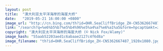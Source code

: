 ```yaml
---
layout: post
title:  "澳大利亚太平洋海岸的海崖大桥"
date:   "2019-05-21 16:00:00 +0800"
image_url: "http://cn.bing.com/th?id=OHR.SeaCliffBridge_ZH-CN5362667487_1920x1080.jpg&rf=LaDigue_1920x1080.jpg&pid=hp"
link: "/search?q=%e6%b5%b7%e5%b4%96%e5%a4%a7%e6%a1%a5&form=hpcapt&mkt=zh-cn"
copyright: "澳大利亚太平洋海岸的海崖大桥 (© Nick Fox/Alamy)"
image_hash: "55aab52203aed1c6abaae2127c4f6d8a"
image_filename: "th?id=OHR.SeaCliffBridge_ZH-CN5362667487_1920x1080.jpg&rf=LaDigue_1920x1080.jpg&pid=hp"
---
```

